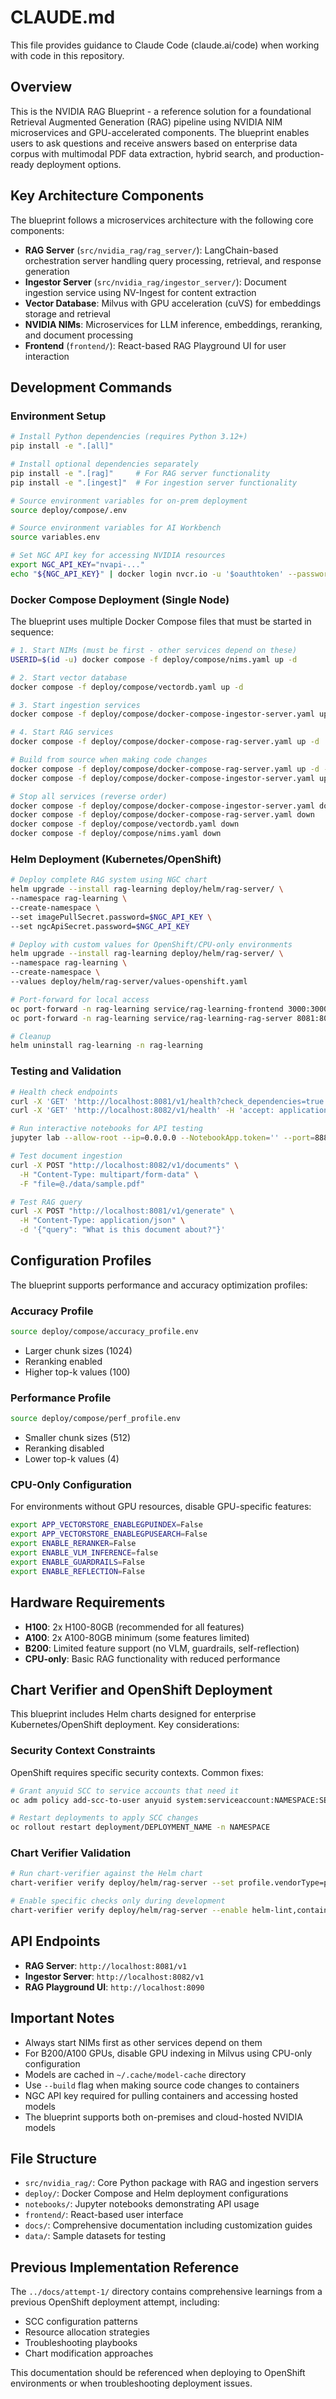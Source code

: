 # CLAUDE.md

This file provides guidance to Claude Code (claude.ai/code) when working with code in this repository.

## Overview

This is the NVIDIA RAG Blueprint - a reference solution for a foundational Retrieval Augmented Generation (RAG) pipeline using NVIDIA NIM microservices and GPU-accelerated components. The blueprint enables users to ask questions and receive answers based on enterprise data corpus with multimodal PDF data extraction, hybrid search, and production-ready deployment options.

## Key Architecture Components

The blueprint follows a microservices architecture with the following core components:

- **RAG Server** (`src/nvidia_rag/rag_server/`): LangChain-based orchestration server handling query processing, retrieval, and response generation
- **Ingestor Server** (`src/nvidia_rag/ingestor_server/`): Document ingestion service using NV-Ingest for content extraction
- **Vector Database**: Milvus with GPU acceleration (cuVS) for embeddings storage and retrieval
- **NVIDIA NIMs**: Microservices for LLM inference, embeddings, reranking, and document processing
- **Frontend** (`frontend/`): React-based RAG Playground UI for user interaction

## Development Commands

### Environment Setup
```bash
# Install Python dependencies (requires Python 3.12+)
pip install -e ".[all]"

# Install optional dependencies separately
pip install -e ".[rag]"     # For RAG server functionality
pip install -e ".[ingest]"  # For ingestion server functionality

# Source environment variables for on-prem deployment
source deploy/compose/.env

# Source environment variables for AI Workbench
source variables.env

# Set NGC API key for accessing NVIDIA resources
export NGC_API_KEY="nvapi-..."
echo "${NGC_API_KEY}" | docker login nvcr.io -u '$oauthtoken' --password-stdin
```

### Docker Compose Deployment (Single Node)
The blueprint uses multiple Docker Compose files that must be started in sequence:

```bash
# 1. Start NIMs (must be first - other services depend on these)
USERID=$(id -u) docker compose -f deploy/compose/nims.yaml up -d

# 2. Start vector database
docker compose -f deploy/compose/vectordb.yaml up -d

# 3. Start ingestion services
docker compose -f deploy/compose/docker-compose-ingestor-server.yaml up -d

# 4. Start RAG services
docker compose -f deploy/compose/docker-compose-rag-server.yaml up -d

# Build from source when making code changes
docker compose -f deploy/compose/docker-compose-rag-server.yaml up -d --build
docker compose -f deploy/compose/docker-compose-ingestor-server.yaml up -d --build

# Stop all services (reverse order)
docker compose -f deploy/compose/docker-compose-ingestor-server.yaml down
docker compose -f deploy/compose/docker-compose-rag-server.yaml down
docker compose -f deploy/compose/vectordb.yaml down
docker compose -f deploy/compose/nims.yaml down
```

### Helm Deployment (Kubernetes/OpenShift)
```bash
# Deploy complete RAG system using NGC chart
helm upgrade --install rag-learning deploy/helm/rag-server/ \
--namespace rag-learning \
--create-namespace \
--set imagePullSecret.password=$NGC_API_KEY \
--set ngcApiSecret.password=$NGC_API_KEY

# Deploy with custom values for OpenShift/CPU-only environments
helm upgrade --install rag-learning deploy/helm/rag-server/ \
--namespace rag-learning \
--create-namespace \
--values deploy/helm/rag-server/values-openshift.yaml

# Port-forward for local access
oc port-forward -n rag-learning service/rag-learning-frontend 3000:3000 --address 0.0.0.0
oc port-forward -n rag-learning service/rag-learning-rag-server 8081:8081 --address 0.0.0.0

# Cleanup
helm uninstall rag-learning -n rag-learning
```

### Testing and Validation
```bash
# Health check endpoints
curl -X 'GET' 'http://localhost:8081/v1/health?check_dependencies=true' -H 'accept: application/json'
curl -X 'GET' 'http://localhost:8082/v1/health' -H 'accept: application/json'

# Run interactive notebooks for API testing
jupyter lab --allow-root --ip=0.0.0.0 --NotebookApp.token='' --port=8889

# Test document ingestion
curl -X POST "http://localhost:8082/v1/documents" \
  -H "Content-Type: multipart/form-data" \
  -F "file=@./data/sample.pdf"

# Test RAG query
curl -X POST "http://localhost:8081/v1/generate" \
  -H "Content-Type: application/json" \
  -d '{"query": "What is this document about?"}'
```

## Configuration Profiles

The blueprint supports performance and accuracy optimization profiles:

### Accuracy Profile
```bash
source deploy/compose/accuracy_profile.env
```
- Larger chunk sizes (1024)
- Reranking enabled
- Higher top-k values (100)

### Performance Profile
```bash
source deploy/compose/perf_profile.env
```
- Smaller chunk sizes (512)
- Reranking disabled
- Lower top-k values (4)

### CPU-Only Configuration
For environments without GPU resources, disable GPU-specific features:
```bash
export APP_VECTORSTORE_ENABLEGPUINDEX=False
export APP_VECTORSTORE_ENABLEGPUSEARCH=False
export ENABLE_RERANKER=False
export ENABLE_VLM_INFERENCE=false
export ENABLE_GUARDRAILS=False
export ENABLE_REFLECTION=False
```

## Hardware Requirements

- **H100**: 2x H100-80GB (recommended for all features)
- **A100**: 2x A100-80GB minimum (some features limited)
- **B200**: Limited feature support (no VLM, guardrails, self-reflection)
- **CPU-only**: Basic RAG functionality with reduced performance

## Chart Verifier and OpenShift Deployment

This blueprint includes Helm charts designed for enterprise Kubernetes/OpenShift deployment. Key considerations:

### Security Context Constraints
OpenShift requires specific security contexts. Common fixes:
```bash
# Grant anyuid SCC to service accounts that need it
oc adm policy add-scc-to-user anyuid system:serviceaccount:NAMESPACE:SERVICE_ACCOUNT

# Restart deployments to apply SCC changes
oc rollout restart deployment/DEPLOYMENT_NAME -n NAMESPACE
```

### Chart Verifier Validation
```bash
# Run chart-verifier against the Helm chart
chart-verifier verify deploy/helm/rag-server --set profile.vendorType=partner,profile.version=v1.3

# Enable specific checks only during development
chart-verifier verify deploy/helm/rag-server --enable helm-lint,contains-values
```

## API Endpoints

- **RAG Server**: `http://localhost:8081/v1`
- **Ingestor Server**: `http://localhost:8082/v1`
- **RAG Playground UI**: `http://localhost:8090`

## Important Notes

- Always start NIMs first as other services depend on them
- For B200/A100 GPUs, disable GPU indexing in Milvus using CPU-only configuration
- Models are cached in `~/.cache/model-cache` directory
- Use `--build` flag when making source code changes to containers
- NGC API key required for pulling containers and accessing hosted models
- The blueprint supports both on-premises and cloud-hosted NVIDIA models

## File Structure

- `src/nvidia_rag/`: Core Python package with RAG and ingestion servers
- `deploy/`: Docker Compose and Helm deployment configurations
- `notebooks/`: Jupyter notebooks demonstrating API usage
- `frontend/`: React-based user interface
- `docs/`: Comprehensive documentation including customization guides
- `data/`: Sample datasets for testing

## Previous Implementation Reference

The `../docs/attempt-1/` directory contains comprehensive learnings from a previous OpenShift deployment attempt, including:
- SCC configuration patterns
- Resource allocation strategies
- Troubleshooting playbooks
- Chart modification approaches

This documentation should be referenced when deploying to OpenShift environments or when troubleshooting deployment issues.